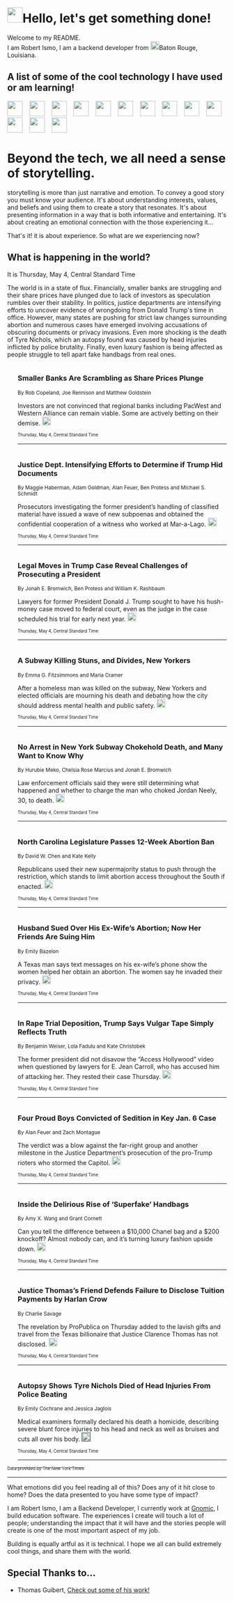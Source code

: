 <h1><img src="https://emojis.slackmojis.com/emojis/images/1643514375/3493/hot-coffee.gif?1643514375" width="35"/>Hello, let's get something done!</h1>

<p>Welcome to my README.<br/>
I am Robert Ismo, I am a backend developer from <img src="https://emojis.slackmojis.com/emojis/images/1638395689/50435/moulin_rouge.png?1638395689" width="20"/>Baton Rouge, Louisiana.</p>
<h2>A list of some of the cool technology I have used or am learning!</h2>
<p>
<img src="https://emojis.slackmojis.com/emojis/images/1643516091/21142/meow_bongotap.gif?1643516091" width="35" alt="">
<img src="https://img.shields.io/badge/Favorite%20Frontend%20Framework-SvelteKit-f83903" alt="">
<img src="https://img.shields.io/badge/Second%20Favorite-Vue-40b581" alt="">
<img src="https://img.shields.io/badge/Most%20Used%20Runtime-Nodejs-78b061" alt="">
<img src="https://emojis.slackmojis.com/emojis/images/1643517416/34482/fire.gif?1643517416" width="35" alt="">
<img src="https://img.shields.io/badge/Javascript%20But%20Better-Typescript-0078ca" alt="">
<img src="https://img.shields.io/badge/Favorite%20Language-Elixir-3e244d" alt="">
<img src="https://img.shields.io/badge/Containerize%20Everything-Docker-6ac9ef" alt="">
<img src="https://emojis.slackmojis.com/emojis/images/1643514596/5999/meow_party.gif?1643514596" width="35" alt="">
<img src="https://img.shields.io/badge/API%20Love%20Language-Graphql-de32a5" alt="">
<img src="https://img.shields.io/badge/Our%20Favorite%20Version%20Controller-Git-e94f33" alt="">
<img src="https://img.shields.io/badge/Favorite%20Database-Redis-d42d1d" alt="">
<img src="https://emojis.slackmojis.com/emojis/images/1643514559/5584/deployparrot.gif?1643514559" width="35" alt="">
<img src="https://img.shields.io/badge/Container%20Interstate-RabbitMQ-f66200" alt="">
<img src="https://img.shields.io/badge/Gotta%20Learn-Kubernetes-316adf" alt="">
<img src="https://img.shields.io/badge/Really%20Mature%20Now-WASM-654fef" alt="">
<img src="https://emojis.slackmojis.com/emojis/images/1666642497/61942/dance_vibe.gif?1666642497" width="35" alt="">
<img src="https://img.shields.io/badge/For%20My%20M1-ARM64-657d96" alt="">
<img src="https://img.shields.io/badge/Loving%20This%20So%20Much-TailwindCSS-17bcb5" alt="">
<img src="https://img.shields.io/badge/Cool%20Build%20Tool-Vite-f9cb24" alt="">
<img src="https://emojis.slackmojis.com/emojis/images/1669231376/62819/working-on-it.gif?1669231376" width="35" alt="">
<img src="https://img.shields.io/badge/Fun%20and%20Easy%20Database-MongoDB-5f8c49" alt="">
<img src="https://img.shields.io/badge/JS%20Life%20Support-NPM-c73737" alt="">
<img src="https://img.shields.io/badge/I%20Liked%20It-DynamoDB-0073b9" alt="">
<img src="https://emojis.slackmojis.com/emojis/images/1643514045/46/question.gif?1643514045" width="35" alt="">
<img src="https://img.shields.io/badge/cool-React-60d6f9" alt="">
<img src="https://img.shields.io/badge/Future%20Big%20Project-Lambda-f37e00" alt="">
<img src="https://img.shields.io/badge/NPM%20But%20Better-PNPM-f1aa07" alt="">
<img src="https://emojis.slackmojis.com/emojis/images/1643514943/9662/fbwow.gif?1643514943" width="35" alt="">
<img src="https://img.shields.io/badge/First%20Language-C-662079" alt="">
<img src="https://img.shields.io/badge/Where%20I%20Deploy%20Frontend-Vercel-000000" alt="">
<img src="https://img.shields.io/badge/Who%20Does%20not%20Want%20an%20App-Swift-f9492a" alt="">
<img src="https://emojis.slackmojis.com/emojis/images/1643514058/151/javascript.png?1643514058" width="35" alt="">
<img src="https://img.shields.io/badge/cool-Python-fbd542" alt="">
<img src="https://img.shields.io/badge/Favorite%20Something-Stripe-656cdc" alt="">
<img src="https://img.shields.io/badge/Of%20Course-HTML5-ed6327" alt="">
<img src="https://emojis.slackmojis.com/emojis/images/1660415405/60731/bomb.gif?1660415405" width="35" alt="">
<img src="https://img.shields.io/badge/hate-CSS-2964ec" alt="">
<img src="https://img.shields.io/badge/Learning-CircleCI-141215" alt="">
<img src="https://img.shields.io/badge/Learning-Rust-fbbb3b" alt="">
<img src="https://emojis.slackmojis.com/emojis/images/1660415397/60712/writing-hand.gif?1660415397" width="35" alt="">
<img src="https://img.shields.io/badge/Dev%20Browser%20of%20Choice-Firefox-cc4e26" alt="">
<img src="https://img.shields.io/badge/Recoverying%20From%20Windows-UNIX-1781e3" alt="">
<img src="https://img.shields.io/badge/LOVE-LogSeq-90c1c2" alt="">
<img src="https://emojis.slackmojis.com/emojis/images/1643514066/223/kirby.gif?1643514066" width="35" alt="">
<img src="https://img.shields.io/badge/Daily%20Driver-MacOS-e6e6e8" alt="">
<img src="https://img.shields.io/badge/Git%20Server-Github-000000" alt="">
<img src="https://img.shields.io/badge/enjoyable-EC2-f17428" alt="">
<img src="https://emojis.slackmojis.com/emojis/images/1643514239/2069/excited.gif?1643514239" width="35" alt="">
</p>
<h1>Beyond the tech, we all need a sense of storytelling.</h1>
<p>storytelling is more than just narrative and emotion. To convey a good story you must know your audience. It's about understanding interests, values, and beliefs and using them to create a story that resonates. It's about presenting information in a way that is both informative and entertaining. It's about creating an emotional connection with the those experiencing it...</p>
<p>That's it! it is about experience. So what are we experiencing now?</p>
<h2>What is happening in the world?</h2>
<p>It is Thursday, May 4, Central Standard Time</p>
<p>
The world is in a state of flux. Financially, smaller banks are struggling and their share prices have plunged due to lack of investors as speculation rumbles over their stability. In politics, justice departments are intensifying efforts to uncover evidence of wrongdoing from Donald Trump&#39;s time in office. However, many states are pushing for strict law changes surrounding abortion and numerous cases have emerged involving accusations of obscuring documents or privacy invasions. Even more shocking is the death of Tyre Nichols, which an autopsy found was caused by head injuries inflicted by police brutality. Finally, even luxury fashion is being affected as people struggle to tell apart fake handbags from real ones.</p>
<ol>
<img src="https://img.shields.io/badge/-business-blue" alt="">
<h3>Smaller Banks Are Scrambling as Share Prices Plunge</h3>
<sub>By Rob Copeland, Joe Rennison and Matthew Goldstein</sub>
<p>Investors are not convinced that regional banks including PacWest and Western Alliance can remain viable. Some are actively betting on their demise.  <a href="https://nyti.ms/3pdcQQU"><img src="https://developer.nytimes.com/files/poweredby_nytimes_30b.png?v=1583354208352" height="20"></a></p>
<sub><sub>Thursday, May 4, Central Standard Time</sub></sub>
<hr/>
<img src="https://img.shields.io/badge/-us-blue" alt="">
<h3>Justice Dept. Intensifying Efforts to Determine if Trump Hid Documents</h3>
<sub>By Maggie Haberman, Adam Goldman, Alan Feuer, Ben Protess and Michael S. Schmidt</sub>
<p>Prosecutors investigating the former president’s handling of classified material have issued a wave of new subpoenas and obtained the confidential cooperation of a witness who worked at Mar-a-Lago.  <a href="https://nyti.ms/3NHi69w"><img src="https://developer.nytimes.com/files/poweredby_nytimes_30b.png?v=1583354208352" height="20"></a></p>
<sub><sub>Thursday, May 4, Central Standard Time</sub></sub>
<hr/>
<img src="https://img.shields.io/badge/-nyregion-blue" alt="">
<h3>Legal Moves in Trump Case Reveal Challenges of Prosecuting a President</h3>
<sub>By Jonah E. Bromwich, Ben Protess and William K. Rashbaum</sub>
<p>Lawyers for former President Donald J. Trump sought to have his hush-money case moved to federal court, even as the judge in the case scheduled his trial for early next year.  <a href="https://nyti.ms/3LGjyXg"><img src="https://developer.nytimes.com/files/poweredby_nytimes_30b.png?v=1583354208352" height="20"></a></p>
<sub><sub>Thursday, May 4, Central Standard Time</sub></sub>
<hr/>
<img src="https://img.shields.io/badge/-nyregion-blue" alt="">
<h3>A Subway Killing Stuns, and Divides, New Yorkers</h3>
<sub>By Emma G. Fitzsimmons and Maria Cramer</sub>
<p>After a homeless man was killed on the subway, New Yorkers and elected officials are mourning his death and debating how the city should address mental health and public safety.  <a href="https://nyti.ms/42rQfOU"><img src="https://developer.nytimes.com/files/poweredby_nytimes_30b.png?v=1583354208352" height="20"></a></p>
<sub><sub>Thursday, May 4, Central Standard Time</sub></sub>
<hr/>
<img src="https://img.shields.io/badge/-nyregion-blue" alt="">
<h3>No Arrest in New York Subway Chokehold Death, and Many Want to Know Why</h3>
<sub>By Hurubie Meko, Chelsia Rose Marcius and Jonah E. Bromwich</sub>
<p>Law enforcement officials said they were still determining what happened and whether to charge the man who choked Jordan Neely, 30, to death.  <a href="https://nyti.ms/3p8und0"><img src="https://developer.nytimes.com/files/poweredby_nytimes_30b.png?v=1583354208352" height="20"></a></p>
<sub><sub>Thursday, May 4, Central Standard Time</sub></sub>
<hr/>
<img src="https://img.shields.io/badge/-us-blue" alt="">
<h3>North Carolina Legislature Passes 12-Week Abortion Ban</h3>
<sub>By David W. Chen and Kate Kelly</sub>
<p>Republicans used their new supermajority status to push through the restriction, which stands to limit abortion access throughout the South if enacted.  <a href="https://nyti.ms/3ASNwCi"><img src="https://developer.nytimes.com/files/poweredby_nytimes_30b.png?v=1583354208352" height="20"></a></p>
<sub><sub>Thursday, May 4, Central Standard Time</sub></sub>
<hr/>
<img src="https://img.shields.io/badge/-us-blue" alt="">
<h3>Husband Sued Over His Ex-Wife’s Abortion; Now Her Friends Are Suing Him</h3>
<sub>By Emily Bazelon</sub>
<p>A Texas man says text messages on his ex-wife’s phone show the women helped her obtain an abortion. The women say he invaded their privacy.  <a href="https://nyti.ms/426EGNg"><img src="https://developer.nytimes.com/files/poweredby_nytimes_30b.png?v=1583354208352" height="20"></a></p>
<sub><sub>Thursday, May 4, Central Standard Time</sub></sub>
<hr/>
<img src="https://img.shields.io/badge/-nyregion-blue" alt="">
<h3>In Rape Trial Deposition, Trump Says Vulgar Tape Simply Reflects Truth</h3>
<sub>By Benjamin Weiser, Lola Fadulu and Kate Christobek</sub>
<p>The former president did not disavow the “Access Hollywood” video when questioned by lawyers for E. Jean Carroll, who has accused him of attacking her. They rested their case Thursday.  <a href="https://nyti.ms/3AXyPxP"><img src="https://developer.nytimes.com/files/poweredby_nytimes_30b.png?v=1583354208352" height="20"></a></p>
<sub><sub>Thursday, May 4, Central Standard Time</sub></sub>
<hr/>
<img src="https://img.shields.io/badge/-us-blue" alt="">
<h3>Four Proud Boys Convicted of Sedition in Key Jan. 6 Case</h3>
<sub>By Alan Feuer and Zach Montague</sub>
<p>The verdict was a blow against the far-right group and another milestone in the Justice Department’s prosecution of the pro-Trump rioters who stormed the Capitol.  <a href="https://nyti.ms/42rp1aO"><img src="https://developer.nytimes.com/files/poweredby_nytimes_30b.png?v=1583354208352" height="20"></a></p>
<sub><sub>Thursday, May 4, Central Standard Time</sub></sub>
<hr/>
<img src="https://img.shields.io/badge/-magazine-blue" alt="">
<h3>Inside the Delirious Rise of ‘Superfake’ Handbags</h3>
<sub>By Amy X. Wang and Grant Cornett</sub>
<p>Can you tell the difference between a $10,000 Chanel bag and a $200 knockoff? Almost nobody can, and it’s turning luxury fashion upside down.  <a href="https://nyti.ms/3VAlq8u"><img src="https://developer.nytimes.com/files/poweredby_nytimes_30b.png?v=1583354208352" height="20"></a></p>
<sub><sub>Thursday, May 4, Central Standard Time</sub></sub>
<hr/>
<img src="https://img.shields.io/badge/-us-blue" alt="">
<h3>Justice Thomas’s Friend Defends Failure to Disclose Tuition Payments by Harlan Crow</h3>
<sub>By Charlie Savage</sub>
<p>The revelation by ProPublica on Thursday added to the lavish gifts and travel from the Texas billionaire that Justice Clarence Thomas has not disclosed.  <a href="https://nyti.ms/3AVV3Ao"><img src="https://developer.nytimes.com/files/poweredby_nytimes_30b.png?v=1583354208352" height="20"></a></p>
<sub><sub>Thursday, May 4, Central Standard Time</sub></sub>
<hr/>
<img src="https://img.shields.io/badge/-us-blue" alt="">
<h3>Autopsy Shows Tyre Nichols Died of Head Injuries From Police Beating</h3>
<sub>By Emily Cochrane and Jessica Jaglois</sub>
<p>Medical examiners formally declared his death a homicide, describing severe blunt force injuries to his head and neck as well as bruises and cuts all over his body.  <a href=""><img src="https://developer.nytimes.com/files/poweredby_nytimes_30b.png?v=1583354208352" height="20"></a></p>
<sub><sub>Thursday, May 4, Central Standard Time</sub></sub>
<hr/>
</ol>
<a href="https://developer.nytimes.com"><sub><sub>Data provided by The New York Times</sub></sub></a>
<hr/>
<p>What emotions did you feel reading all of this? Does any of it hit close to home? Does the data presented to you have some type of impact?</p>
<p>I am Robert Ismo, I am a Backend Developer, I currently work at <a href="https://gnomic.education/">Gnomic</a>, I build education software. The experiences I create will touch a lot of people; understanding the impact that it will have and the stories people will create is one of the most important aspect of my job.</p>
<p>Building is equally artful as it is technical. I hope we all can build extremely cool things, and share them with the world.</p>
<h2>Special Thanks to...</h2>
<ul>
<li>Thomas Guibert, <a href="https://github.com/thmsgbrt/thmsgbrt">Check out some of his work!</a></li>
</ul>